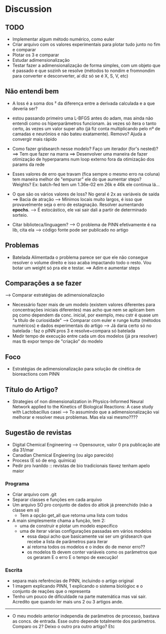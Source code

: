 # Discussion

## TODO
- Implementar algum método numérico, como euler
- Criar arquivo com os valores experimentais para plotar tudo junto no fim e comparar
- Plotar os 3 e comparar
- Estudar adimensionalização
- Testar fazer a adimensionalização de forma simples, com um objeto que é passado e que sozinh se resolve
    (métodos to nondim e fromnondim para converter e desconverter, aí diz só se é X, S, V, etc)

## Não entendi bem
- A loss é a soma dos ² da diferença entre a derivada calculada e a que deveria ser?
    
- estou passando primeiro uma L-BFGS antes do adam, mas ainda não entendi como os hiperparâmetros funcionam. às vezes só itera o tanto certo, às vezes um valor super alto (já fiz conta multiplicando pelo nº de camadas e neurônios e não bateu exatamente). Removo? Ajuda a convergir mais rápido
- Como fazer gridsearch nesse modelo? Faço um iterador (for's nested)?
    ==> Tem que fazer na marra
    ==> Desenvolver uma maneira de fazer otimização de hyperparams num loop externo fora da otimização dos params da rede
- Esses valores de erro que travam (fica sempre o mesmo erro na coluna) tem maneira melhor de "empurrar" ele do que aumentar steps? Weights? Ex: batch-fed tem um 1.36e-02 em 26k e 46k ele continua lá...
- O que são os vários valores de loss? No geral é 2x as variáveis de saída
    ==> Bacia de atração --> Mínimos locais muito largos, é isso que provavelmente
    seja o erro de estagnação. Resolver aumentando **epochs**.
        --> É estocástico, ele vai sair dali a partir de determinado sorteio.
- Citar biblioteca/linguagem?
    --> O problema de PINN efetivamente é na lib, cita ela
    --> código fonte pode ser publicado no artigo

## Problemas
- Batelada Alimentada o problema parece ser que ele não consegue resolver o volume direito e isso acaba impactando todo o resto. Vou botar um weight só pra ele e testar.
    ==> Adim e aumentar steps

## Comparações a se fazer
--> Comparar estratégias de adimensionalização
- Necessário fazer mais de um modelo (existem valores diferentes para concentrações iniciais diferentes) mas acho que nem se aplicam bem pq como dependem da conc. inicial, por exemplo, meu cstr é quase um "a título de curiosidade"
--> Comparar com euler e runge kutta (métodos numéricos) e dados experimentais do artigo
--> Já daria certo só no batelada : faz o pINN pros 3 e resolve+compara só batelada
- Medir tempo de execução entre cada um dos modelos (já pra resolver) mas tb expor tempo de "criação" do modelo


## Foco
<!-- - Aplicar PINN a bio-reações, em específico a solução da reação de produção do ácido lático pela bactéria Lactobacillus casey usando como substrato Lactose de Whey (Altiok 2006) -->
- Estratégias de adimensionalização para solução de cinética de bioreactions com PINN

## Título do Artigo?
<!-- - Physics-Informed Neural Network applied to Biological Reactions: A Lactic Acid Production case study -->
- Strategies of non dimensionalization in Physics-Informed Neural Network applied to the Kinetics of Biological Reactions: A case study with Lactobacillus casei
    --> To assumindo que a adimensionalização vai melhorar e resolver meus problemas. Mas ela vai mesmo????

## Sugestão de revistas
- Digital Chemical Engineering --> Opensource, valor 0 pra publicação até dia 31/mar
- Canadian Chemical Engieering (ou algo parecido)
- Process (É só de eng. química)
- Pedir pro Ivanildo :: revistas de bio tradicionais tlavez tenham apelo maior


### Programa
- Criar arquivo com .git
- Separar classes e funções em cada arquivo
- Um arquivo SÓ pro conjunto de dados do altiok já preenchido (não a classe em si)
    - Tem a opção get_all que retorna uma lista com todos
- A main simplesmente chama a função, tem 2:
    - uma de construir e plotar um modelo específico
    - uma de iterar várias configurações passadas em vários modelos
        - essa daqui acho que basicamente vai ser um gridsearch que recebe a lista de parâmetros
        para iterar
        - aí retorna todos os modelos e o index do de menor erro??
        - os modelos tb devem conter variáveis como os parâmetros que os geraram E o erro E o tempo de execução!

### Escrita
- separa mais referências de PINN, incluindo o artigo original
- 1 imagem explicando PINN, 1 explicando o sistema biológioc e o conjunto de reações que o representa
- Tenho um pouco de dificuldade na parte matemática mas vai sair. Acredito que quando ler mais uns 2 ou 3 artigos ande.


---------------------------------
- O meu modelo anterior independia de parâmetros de processo, bastava as concs. de entrada. Esse outro depende totalmente dos parâmetros. Comparo os 2? Deixo o outro pra outro artigo? Etc